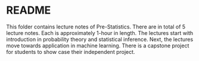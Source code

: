 # README

This folder contains lecture notes of Pre-Statistics. There are in total of 5 lecture notes. Each is approximately 1-hour in length. The lectures start with introduction in probability theory and statistical inference. Next, the lectures move towards application in machine learning. There is a capstone project for students to show case their independent project. 
